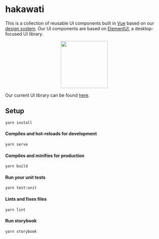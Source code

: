 # hakawati
This is a collection of reusable UI components built in [Vue](https://vuejs.org/) based on our [design system](https://team.hikaya.io/design/color.html). Our UI components are based on [ElementUI](https://element.eleme.io/#/en-US), a desktop-focused UI library.
<br/>
<p align="center">
  <img src="src/assets/vue-storybook.png" height="150" />
</p>

Our current UI library can be found [here](https://vue-ui-components.now.sh/).

## Setup
```
yarn install
```

#### Compiles and hot-reloads for development
```
yarn serve
```

#### Compiles and minifies for production
```
yarn build
```

#### Run your unit tests
```
yarn test:unit
```

#### Lints and fixes files
```
yarn lint
```

#### Run storybook
```
yarn storybook
```
